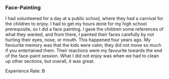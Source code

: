 ### Face-Painting

I had volunteered for a day at a public school, where they had a carnival for the children to enjoy. I had to get my hours done for my high school prerequisite, so I did a face painting. I gave the children some references of what they wanted, and from there, I painted their faces carefully by not hurting their eyes, nose, or mouth.
This happened four years ago. My favourite memory was that the kids were calm; they did not move so much if you entertained them. 
Their reactions were my favourite towards the end of the face-paint session. What I did not enjoy was when we had to clean up other sections, but overall, it was great.

Experience Rate: B